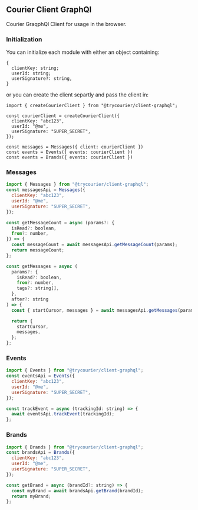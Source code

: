 ## Courier Client GraphQl

Courier GraqphQl Client for usage in the browser.

### Initialization

You can initialize each module with either an object containing:

```
{
  clientKey: string;
  userId: string;
  userSignature?: string,
}
```

or you can create the client separtly and pass the client in:

```
import { createCourierClient } from "@trycourier/client-graphql";

const courierClient = createCourierClient({
  clientKey: "abc123",
  userId: "@me",
  userSignature: "SUPER_SECRET",
});

const messages = Messages({ client: courierClient })
const events = Events({ events: courierClient })
const events = Brands({ events: courierClient })

```

### Messages

```js
import { Messages } from "@trycourier/client-graphql";
const messagesApi = Messages({
  clientKey: "abc123",
  userId: "@me",
  userSignature: "SUPER_SECRET",
});

const getMessageCount = async (params?: {
  isRead?: boolean,
  from?: number,
}) => {
  const messageCount = await messagesApi.getMessageCount(params);
  return messageCount;
};

const getMessages = async (
  params?: {
    isRead?: boolean,
    from?: number,
    tags?: string[],
  },
  after?: string
) => {
  const { startCursor, messages } = await messagesApi.getMessages(params);

  return {
    startCursor,
    messages,
  };
};
```

### Events

```js
import { Events } from "@trycourier/client-graphql";
const eventsApi = Events({
  clientKey: "abc123",
  userId: "@me",
  userSignature: "SUPER_SECRET",
});

const trackEvent = async (trackingId: string) => {
  await eventsApi.trackEvent(trackingId);
};
```

### Brands

```js
import { Brands } from "@trycourier/client-graphql";
const brandsApi = Brands({
  clientKey: "abc123",
  userId: "@me",
  userSignature: "SUPER_SECRET",
});

const getBrand = async (brandId?: string) => {
  const myBrand = await brandsApi.getBrand(brandId);
  return myBrand;
};
```
